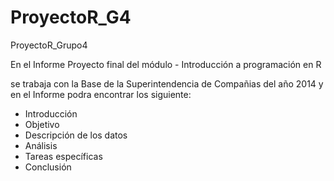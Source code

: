 # ProyectoR_G4
ProyectoR_Grupo4

 En el Informe  Proyecto final del módulo - Introducción a programación en R
 
se trabaja con la Base de la Superintendencia de Compañias del año 2014 y en el Informe podra encontrar los siguiente:
 
 - Introducción
 - Objetivo
 - Descripción de los datos
 - Análisis
 - Tareas específicas
 - Conclusión